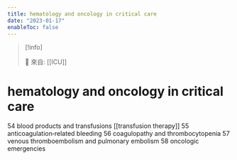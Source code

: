 ```yaml
---
title: hematology and oncology in critical care
date: "2023-01-17"
enableToc: false
---
```


> [!info]
>
> 🌱 來自: [[ICU]]

# hematology and oncology in critical care

54 blood products and transfusions
[[transfusion therapy]]
55 anticoagulation‐related bleeding
56 coagulopathy and thrombocytopenia
57 venous thromboembolism and pulmonary embolism
58 oncologic emergencies

